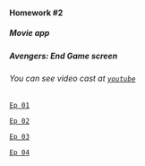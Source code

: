 #### Homework #2
##### Movie app
##### Avengers: End Game screen
###### You can see video cast at [`youtube`](https://www.youtube.com/watch?v=mPKpoz3BTRA&list=PLK7Hkn6sI-e280phjJ0ufKTSt9DDLecPb)
[`Ep 01`](https://youtu.be/mPKpoz3BTRA)

[`Ep 02`](https://youtu.be/qbDAmUJw01k)

[`Ep 03`](https://youtu.be/KbgFlVkyB9E)

[`Ep 04`](https://youtu.be/-k_Rp9KUTeM)